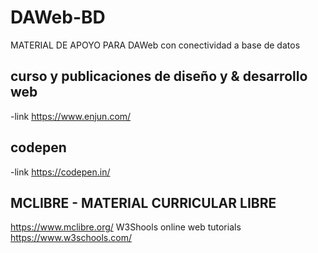 # DAWeb-BD
MATERIAL DE APOYO PARA DAWeb con conectividad a base de datos
## curso y publicaciones de diseño y & desarrollo web
-link https://www.enjun.com/
## codepen 
-link https://codepen.in/
## MCLIBRE - MATERIAL CURRICULAR LIBRE
https://www.mclibre.org/
W3Shools online web tutorials
https://www.w3schools.com/
